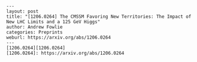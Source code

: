     ---
    layout: post
    title: "[1206.0264] The CMSSM Favoring New Territories: The Impact of New LHC Limits and a 125 GeV Higgs"
    author: Andrew Fowlie
    categories: Preprints
    weburl: https://arxiv.org/abs/1206.0264
    ---
    [1206.0264][1206.0264]
    [1206.0264]: https://arxiv.org/abs/1206.0264
